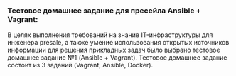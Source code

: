 ### Тестовое домашнее задание для пресейла __Ansible + Vagrant__:
В целях выполнения требований на знание IT-инфраструктуры для инженера presale, а также умение использования открытых источников информации для решения прикладных задач было выбрано тестовое домашнее задание №1 (Ansible + Vagrant). Тестовое домашнее задание состоит из 3 заданий (Vagrant, Ansible, Docker).